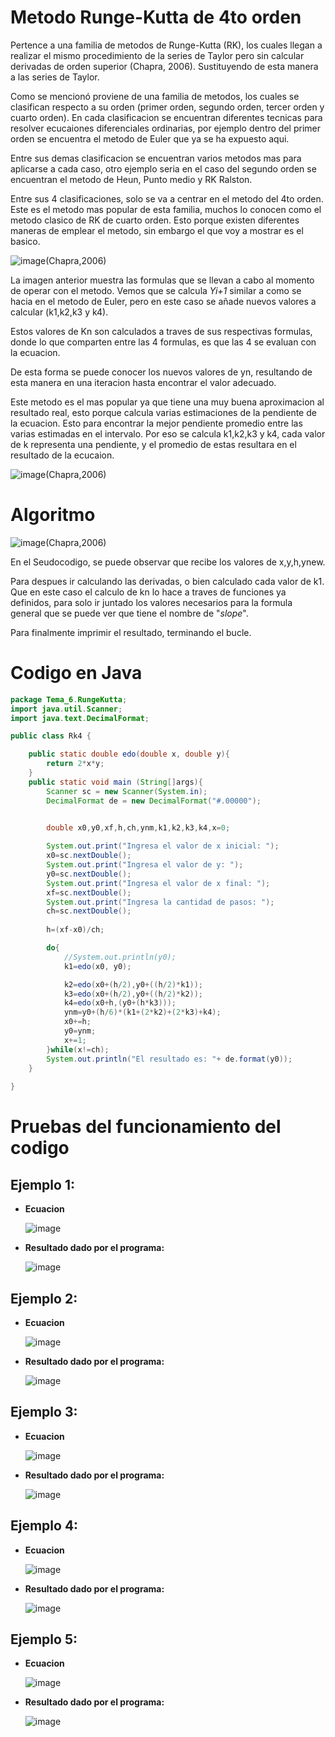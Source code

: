 # Metodo Runge-Kutta de 4to orden

Pertence a una familia de metodos de Runge-Kutta (RK), los cuales llegan a realizar el mismo procedimiento de la series de Taylor pero sin calcular derivadas de orden superior (Chapra, 2006). Sustituyendo de esta manera a las series de Taylor.

Como se mencionó proviene de una familia de metodos, los cuales se clasifican respecto a su orden (primer orden, segundo orden, tercer orden y cuarto orden). En cada clasificacion se encuentran diferentes tecnicas para resolver ecucaiones diferenciales ordinarias, por ejemplo dentro del primer orden se encuentra el metodo de Euler que ya se ha expuesto aqui.

Entre sus demas clasificacion se encuentran varios metodos mas para aplicarse a cada caso, otro ejemplo seria en el caso del segundo orden se encuentran el metodo de Heun, Punto medio y RK Ralston.

Entre sus 4 clasificaciones, solo se va a centrar en el metodo del 4to orden. Este es el metodo mas popular de esta familia, muchos lo conocen como el metodo clasico de RK de cuarto orden. Esto porque existen diferentes maneras de emplear el metodo, sin embargo el que voy a mostrar es el basico.

![image](https://github.com/CristianCHsx/Metodos-Numericos/assets/162630564/c8c0b38f-999e-4e39-8513-974ffa3d956b)(Chapra,2006)

La imagen anterior muestra las formulas que se llevan a cabo al momento de operar con el metodo. Vemos que se calcula _Yi+1_ similar a como se hacia en el metodo de Euler, pero en este caso se añade nuevos valores a calcular (k1,k2,k3 y k4).

Estos valores de Kn son calculados a traves de sus respectivas formulas, donde lo que comparten entre las 4 formulas, es que las 4 se evaluan con la ecuacion.

De esta forma se puede conocer los nuevos valores de yn, resultando de esta manera en una iteracion hasta encontrar el valor adecuado.

Este metodo es el mas popular ya que tiene una muy buena aproximacion al resultado real, esto porque calcula varias estimaciones de la pendiente de la ecuacion. Esto para encontrar la mejor pendiente promedio entre las varias estimadas en el intervalo. Por eso se calcula k1,k2,k3 y k4, cada valor de k representa una pendiente, y el promedio de estas resultara en el resultado de la ecucaion.

![image](https://github.com/CristianCHsx/Metodos-Numericos/assets/162630564/313337de-e476-4ee9-9564-f43492e0459e)(Chapra,2006)

# Algoritmo

![image](https://github.com/CristianCHsx/Metodos-Numericos/assets/162630564/d3a1eafc-def9-491f-9129-d6c15980cd1f)(Chapra,2006)

En el Seudocodigo, se puede observar que recibe los valores de x,y,h,ynew.

Para despues ir calculando las derivadas, o bien calculado cada valor de k1. Que en este caso el calculo de kn lo hace a traves de funciones ya definidos, para solo ir juntado los valores necesarios para la formula general que se puede ver que tiene el nombre de "_slope_". 

Para finalmente imprimir el resultado, terminando el bucle.

# Codigo en Java

```java
package Tema_6.RungeKutta;
import java.util.Scanner;
import java.text.DecimalFormat;

public class Rk4 {

    public static double edo(double x, double y){
        return 2*x*y;
    }
    public static void main (String[]args){
        Scanner sc = new Scanner(System.in);
        DecimalFormat de = new DecimalFormat("#.00000");
        

        double x0,y0,xf,h,ch,ynm,k1,k2,k3,k4,x=0;

        System.out.print("Ingresa el valor de x inicial: ");
        x0=sc.nextDouble();
        System.out.print("Ingresa el valor de y: ");
        y0=sc.nextDouble();
        System.out.print("Ingresa el valor de x final: ");
        xf=sc.nextDouble();
        System.out.print("Ingresa la cantidad de pasos: ");
        ch=sc.nextDouble();
        
        h=(xf-x0)/ch;

        do{
            //System.out.println(y0);
            k1=edo(x0, y0);

            k2=edo(x0+(h/2),y0+((h/2)*k1));
            k3=edo(x0+(h/2),y0+((h/2)*k2));
            k4=edo(x0+h,(y0+(h*k3)));
            ynm=y0+(h/6)*(k1+(2*k2)+(2*k3)+k4);
            x0+=h;
            y0=ynm;
            x+=1;
        }while(x!=ch);
        System.out.println("El resultado es: "+ de.format(y0));
    }
    
}

```

# Pruebas del funcionamiento del codigo

 ## Ejemplo 1:
 - **Ecuacion**

   ![image](https://github.com/CristianCHsx/Metodos-Numericos/assets/162630564/6b3cd036-8b37-43dc-8498-d4cf94c182cd)

 - **Resultado dado por el programa:**

   ![image](https://github.com/CristianCHsx/Metodos-Numericos/assets/162630564/01e98b9d-06ec-4bd1-bdb9-287b9b1947e2)

 ## Ejemplo 2:
 - **Ecuacion**

   ![image](https://github.com/CristianCHsx/Metodos-Numericos/assets/162630564/b8ac92d6-22c3-472b-a692-9c6347560d2e)

 - **Resultado dado por el programa:**

   ![image](https://github.com/CristianCHsx/Metodos-Numericos/assets/162630564/618bfe94-56fb-4408-b591-6b4919fc9e70)

 ## Ejemplo 3:
 - **Ecuacion**

   ![image](https://github.com/CristianCHsx/Metodos-Numericos/assets/162630564/37d33202-a758-4108-bdaf-fb8f034357e8)

 - **Resultado dado por el programa:**

   ![image](https://github.com/CristianCHsx/Metodos-Numericos/assets/162630564/13bd6631-0e20-4db9-bb1f-45641a2be85a)

 ## Ejemplo 4:
 - **Ecuacion**

   ![image](https://github.com/CristianCHsx/Metodos-Numericos/assets/162630564/f2d7716f-73f6-4b7f-b0a3-b796dded62e2)

 - **Resultado dado por el programa:**

   ![image](https://github.com/CristianCHsx/Metodos-Numericos/assets/162630564/7f87bc1b-2f46-4d02-86fe-14a1c101413c)

 ## Ejemplo 5:
 - **Ecuacion**

   ![image](https://github.com/CristianCHsx/Metodos-Numericos/assets/162630564/a2ec09ee-a77d-446e-af52-16847eccc8cb)

 - **Resultado dado por el programa:**

   ![image](https://github.com/CristianCHsx/Metodos-Numericos/assets/162630564/04720f17-6154-4529-a7e3-e613ac4b0010)